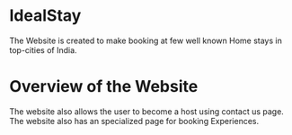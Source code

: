 # IdealStay
The Website is created to make booking at few well known Home stays in top-cities of India. 


# Overview of the Website
The website also allows the user to become a host using contact us page. 
The website also has an specialized page for booking Experiences.
